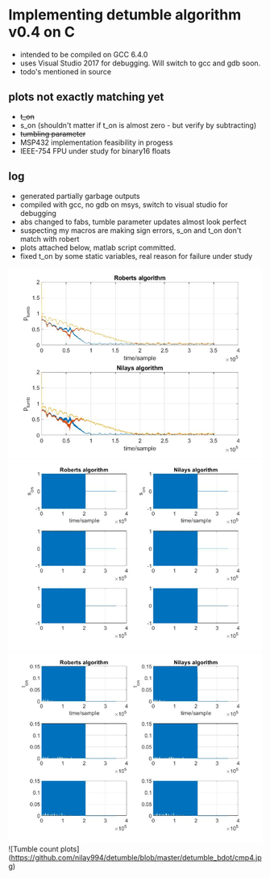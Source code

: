 # Implementing detumble algorithm v0.4 on C
 - intended to be compiled on GCC 6.4.0 
 - uses Visual Studio 2017 for debugging. Will switch to gcc and gdb soon.
 - todo's mentioned in source

## plots not exactly matching yet
- ~~t_on~~
- s_on (shouldn't matter if t_on is almost zero - but verify by subtracting)
- ~~tumbling parameter~~
- MSP432 implementation feasibility in progess
- IEEE-754 FPU under study for binary16 floats


## log 
- generated partially garbage outputs
- compiled with gcc, no gdb on msys, switch to visual studio for debugging
- abs changed to fabs, tumble parameter updates almost look perfect
- suspecting my macros are making sign errors, s_on and t_on don't match with robert
- plots attached below, matlab script committed.
- fixed t_on by some static variables, real reason for failure under study

![Tumbling parameter plots](https://github.com/nilay994/detumble/blob/master/detumble_bdot/cmp1.jpg)
![Magnetorquers sign plots](https://github.com/nilay994/detumble/blob/master/detumble_bdot/cmp2.jpg)
![Magnetorquers time plots](https://github.com/nilay994/detumble/blob/master/detumble_bdot/cmp3.jpg)
![Tumble count plots]
(https://github.com/nilay994/detumble/blob/master/detumble_bdot/cmp4.jpg)